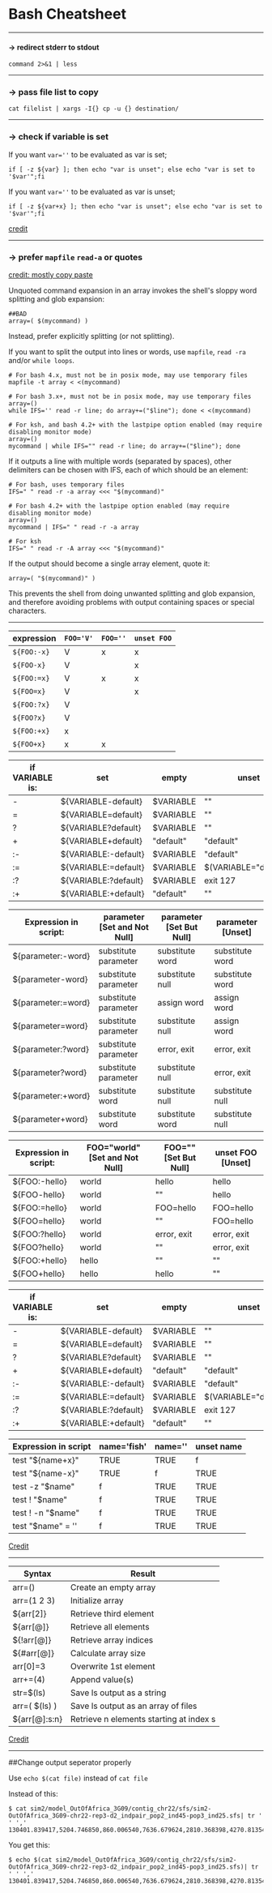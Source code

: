 # Bash Cheatsheet

___

#### -> redirect stderr to stdout
`command 2>&1 | less`

___

### -> pass file list to copy
`cat filelist | xargs -I{} cp -u {} destination/`

___

### -> check if variable is set

If you want `var=''` to be evaluated as var is set;
```
if [ -z ${var} ]; then echo "var is unset"; else echo "var is set to '$var'";fi
```

If you want `var=''` to be evaluated as var is unset;
```
if [ -z ${var+x} ]; then echo "var is unset"; else echo "var is set to '$var'";fi
```

[credit](https://stackoverflow.com/a/13864829/7870777)

___


### -> prefer `mapfile` `read-a` or quotes
[credit: mostly copy paste](https://github.com/koalaman/shellcheck/wiki/SC2207)


Unquoted command expansion in an array invokes the shell's sloppy word splitting and glob expansion:
```
##BAD
array=( $(mycommand) ) 
```
Instead, prefer explicitly splitting (or not splitting).

If you want to split the output into lines or words, use `mapfile`, `read -ra` and/or `while loops`.
```
# For bash 4.x, must not be in posix mode, may use temporary files
mapfile -t array < <(mycommand)

# For bash 3.x+, must not be in posix mode, may use temporary files
array=()
while IFS='' read -r line; do array+=("$line"); done < <(mycommand)

# For ksh, and bash 4.2+ with the lastpipe option enabled (may require disabling monitor mode)
array=()
mycommand | while IFS="" read -r line; do array+=("$line"); done
```


If it outputs a line with multiple words (separated by spaces), other delimiters can be chosen with IFS, each of which should be an element:

```
# For bash, uses temporary files
IFS=" " read -r -a array <<< "$(mycommand)"

# For bash 4.2+ with the lastpipe option enabled (may require disabling monitor mode)
array=()
mycommand | IFS=" " read -r -a array

# For ksh
IFS=" " read -r -A array <<< "$(mycommand)"
```


If the output should become a single array element, quote it:
```
array=( "$(mycommand)" )
```

This prevents the shell from doing unwanted splitting and glob expansion, and therefore avoiding problems with output containing spaces or special characters.


___

| expression | `FOO='V'`    | `FOO=''`     | `unset FOO`  |
|------------|------------|------------|------------|
| `${FOO:-x}`  | V          | x          | x          |
| `${FOO-x}`   | V          |            | x          |
| `${FOO:=x}`  | V          | x          | x          |
| `${FOO=x}`   | V          |            | x          |
| `${FOO:?x}`  | V          | <error>    | <error>    |
| `${FOO?x}`   | V          |            | <error>    |
| `${FOO:+x}`  | x          |            |            |
| `${FOO+x}`   | x          | x          |            |
  


|   if VARIABLE is:    |    set     |         empty         |        unset          |
| -- | -- | -- | --
| - |  ${VARIABLE-default} | $VARIABLE  |          ""           |       "default"       |
|  = |  ${VARIABLE=default} | $VARIABLE  |          ""           | $(VARIABLE="default") |
|  ? |  ${VARIABLE?default} | $VARIABLE  |          ""           |       exit 127        |
|  + |  ${VARIABLE+default} | "default"  |       "default"       |          ""           |
| :- | ${VARIABLE:-default} | $VARIABLE  |       "default"       |       "default"       |
| := | ${VARIABLE:=default} | $VARIABLE  | $(VARIABLE="default") | $(VARIABLE="default") |
| :? | ${VARIABLE:?default} | $VARIABLE  |       exit 127        |       exit 127        |
| :+ | ${VARIABLE:+default} | "default"  |          ""           |          ""           |

  
  
  
| Expression in script: | parameter [Set and Not Null] | parameter [Set But Null] | parameter [Unset] |
|--------------------|----------------------|-----------------|-----------------|
| ${parameter:-word} | substitute parameter | substitute word | substitute word |
| ${parameter-word}  | substitute parameter | substitute null | substitute word |
| ${parameter:=word} | substitute parameter | assign word     | assign word     |
| ${parameter=word}  | substitute parameter | substitute null | assign word     |
| ${parameter:?word} | substitute parameter | error, exit     | error, exit     |
| ${parameter?word}  | substitute parameter | substitute null | error, exit     |
| ${parameter:+word} | substitute word      | substitute null | substitute null |
| ${parameter+word}  | substitute word      | substitute word | substitute null |

  
| Expression in script: |  FOO="world"  [Set and Not Null] | FOO=""  [Set But Null] | unset FOO [Unset] |
|--------------------|----------------------|-----------------|-----------------|
| ${FOO:-hello}      | world                | hello           | hello           |
| ${FOO-hello}       | world                | ""              | hello           |
| ${FOO:=hello}      | world                | FOO=hello       | FOO=hello       |
| ${FOO=hello}       | world                | ""              | FOO=hello       |
| ${FOO:?hello}      | world                | error, exit     | error, exit     |
| ${FOO?hello}       | world                | ""              | error, exit     |
| ${FOO:+hello}      | hello                | ""              | ""              |
| ${FOO+hello}       | hello                | hello           | ""              |

  
|   if VARIABLE is:    |    set     |         empty         |        unset          |
--------------------|----------------------|-----------------|-----------------|
| - |  ${VARIABLE-default} | $VARIABLE  |          ""           |       "default"       |
| = |  ${VARIABLE=default} | $VARIABLE  |          ""           | $(VARIABLE="default") |
| ? |  ${VARIABLE?default} | $VARIABLE  |          ""           |       exit 127        |
| + |  ${VARIABLE+default} | "default"  |       "default"       |          ""           |
| :- | ${VARIABLE:-default} | $VARIABLE  |       "default"       |       "default"       |
| := | ${VARIABLE:=default} | $VARIABLE  | $(VARIABLE="default") | $(VARIABLE="default") |
| :? | ${VARIABLE:?default} | $VARIABLE  |       exit 127        |       exit 127        |
| :+ | ${VARIABLE:+default} | "default"  |          ""           |          ""           |

  
  | Expression in script | name='fish' | name='' | unset name |
|--------------------|----------------------|-----------------|-----------------|
| test "${name+x}"     | TRUE        | TRUE    | f          |
| test "${name-x}"     | TRUE        | f       | TRUE       |
| test -z "$name"      | f           | TRUE    | TRUE       |
| test ! "$name"       | f           | TRUE    | TRUE       |
| test ! -n "$name"    | f           | TRUE    | TRUE       |
| test "$name" = ''    | f           | TRUE    | TRUE       |

  
[Credit](https://stackoverflow.com/questions/3601515/how-to-check-if-a-variable-is-set-in-bash)

  
  ____
  
  
| Syntax	| Result |
| -- | -- |
arr=()	| Create an empty array
arr=(1 2 3)	| Initialize array
${arr[2]}	|	Retrieve third element
${arr[@]}	|	Retrieve all elements
${!arr[@]}	|	Retrieve array indices
${#arr[@]}	|	Calculate array size
arr[0]=3	|	Overwrite 1st element
arr+=(4)	|	Append value(s)
str=$(ls)	|	Save ls output as a string
arr=( $(ls) )	|	Save ls output as an array of files
${arr[@]:s:n}	|	Retrieve n elements starting at index s

  [Credit](https://opensource.com/article/18/5/you-dont-know-bash-intro-bash-arrays)

  
  
---
  
##Change output seperator properly

Use `echo $(cat file)` instead of `cat file`

Instead of this:
```
$ cat sim2/model_OutOfAfrica_3G09/contig_chr22/sfs/sim2-OutOfAfrica_3G09-chr22-rep3-d2_indpair_pop2_ind45-pop3_ind25.sfs| tr ' ' ','
130401.839417,5204.746850,860.006540,7636.679624,2810.368398,4270.813548,819.873691,1719.716788,4978.955144,
```

You get this:
```
$ echo $(cat sim2/model_OutOfAfrica_3G09/contig_chr22/sfs/sim2-OutOfAfrica_3G09-chr22-rep3-d2_indpair_pop2_ind45-pop3_ind25.sfs)| tr ' ' ','                                                                    
130401.839417,5204.746850,860.006540,7636.679624,2810.368398,4270.813548,819.873691,1719.716788,4978.955144
```
